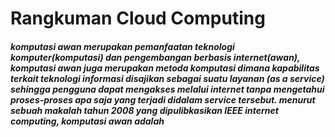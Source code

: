 # Rangkuman Cloud Computing
##### komputasi awan merupakan pemanfaatan teknologi komputer(komputasi) dan pengembangan berbasis internet(awan), komputasi awan juga merupakan metoda komputasi dimana kapabilitas terkait teknologi informasi disajikan sebagai suatu layanan (as a service) sehingga pengguna dapat mengakses melalui internet tanpa mengetahui proses-proses apa saja yang terjadi didalam service tersebut. menurut sebuah makalah tahun 2008 yang dipulibkasikan IEEE internet computing, komputasi awan adalah 
